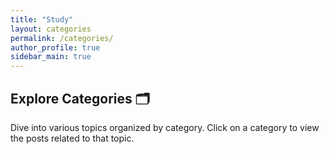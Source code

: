 ```yaml
---
title: "Study"
layout: categories
permalink: /categories/
author_profile: true
sidebar_main: true
---
```


## Explore Categories 🗂️

Dive into various topics organized by category. Click on a category to view the posts related to that topic.
